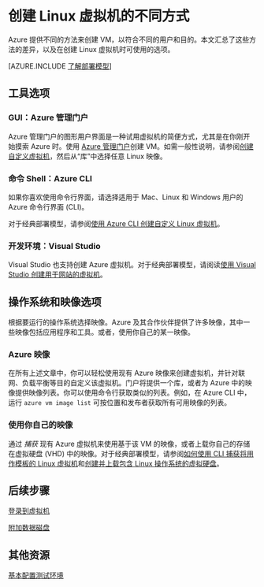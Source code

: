 <properties
	pageTitle="创建 Linux VM 的不同方式 | Azure"
	description="列出在 Azure 上创建 Linux 虚拟机的不同方式，并提供其他说明的链接"
	services="virtual-machines-linux"
	documentationCenter=""
	authors="iainfoulds"
	manager="timlt"
	editor=""
	tags="azure-service-management,azure-resource-manager"/>

<tags
	ms.service="virtual-machines-linux"
	ms.date="04/12/2016"
	wacn.date="06/07/2016"/>

# 创建 Linux 虚拟机的不同方式

Azure 提供不同的方法来创建 VM，以符合不同的用户和目的。本文汇总了这些方法的差异，以及在创建 Linux 虚拟机时可使用的选项。

[AZURE.INCLUDE [了解部署模型](../includes/learn-about-deployment-models-both-include.md)]

## 工具选项

### GUI：Azure 管理门户 

Azure 管理门户的图形用户界面是一种试用虚拟机的简便方式，尤其是在你刚开始摸索 Azure 时。使用 [Azure 管理门户](https://manage.windowsazure.cn)创建 VM。如需一般性说明，请参阅[创建自定义虚拟机][]，然后从“库”中选择任意 Linux 映像。

### 命令 Shell：Azure CLI

如果你喜欢使用命令行界面，请选择适用于 Mac、Linux 和 Windows 用户的 Azure 命令行界面 (CLI)。

对于经典部署模型，请参阅[使用 Azure CLI 创建自定义 Linux 虚拟机](/documentation/articles/virtual-machines-linux-classic-create-custom)。


### 开发环境：Visual Studio

Visual Studio 也支持创建 Azure 虚拟机。对于经典部署模型，请阅读[使用 Visual Studio 创建用于网站的虚拟机][]。

## 操作系统和映像选项

根据要运行的操作系统选择映像。Azure 及其合作伙伴提供了许多映像，其中一些映像包括应用程序和工具。或者，使用你自己的某一映像。


### Azure 映像

在所有上述文章中，你可以轻松使用现有 Azure 映像来创建虚拟机，并针对联网、负载平衡等目的自定义该虚拟机。门户将提供一个库，或者为 Azure 中的映像提供映像列表。你可以使用命令行获取类似的列表。例如，在 Azure CLI 中，运行 `azure vm image list` 可按位置和发布者获取所有可用映像的列表。


### 使用你自己的映像

通过 *捕获* 现有 Azure 虚拟机来使用基于该 VM 的映像，或者上载你自己的存储在虚拟硬盘 (VHD) 中的映像。对于经典部署模型，请参阅[如何使用 CLI 捕获将用作模板的 Linux 虚拟机][]和[创建并上载包含 Linux 操作系统的虚拟硬盘][]。

## 后续步骤

[登录到虚拟机][]

[附加数据磁盘][]

## 其他资源

[基本配置测试环境][]

<!-- LINKS -->
[overview]: /documentation/articles/resource-group-overview

[Create a Virtual Machine Running Windows]: /documentation/articles/virtual-machines-windows-hero-tutorial
[Create a Virtual Machine Running Linux]: /documentation/articles/virtual-machines-linux-quick-create-cli

[Equivalent Resource Manager and Service Management Commands for VM Operations with the Azure CLI for Mac, Linux, and Windows]: /documentation/articles/virtual-machines-windows-cli-manage
[Deploy and Manage Virtual Machines using Azure Resource Manager Templates and the Azure CLI]: /documentation/articles/virtual-machines-linux-cli-deploy-templates
[Deploy and Manage Virtual Machines using Azure Resource Manager Templates and PowerShell]: /documentation/articles/virtual-machines-windows-ps-manage

[How to Create a Custom Virtual Machine Running Linux in Azure]: /documentation/articles/virtual-machines-linux-classic-create-custom
[如何使用 CLI 捕获将用作模板的 Linux 虚拟机]: /documentation/articles/virtual-machines-linux-classic-capture-image

[创建并上载包含 Linux 操作系统的虚拟硬盘]: /documentation/articles/virtual-machines-linux-classic-create-upload-vhd

[使用 Visual Studio 创建用于网站的虚拟机]: /documentation/articles/virtual-machines-linux-classic-web-app-visual-studio
[Deploy Azure Resources Using the Compute, Network, and Storage .NET Libraries]: /documentation/articles/virtual-machines-windows-csharp

[登录到虚拟机]: /documentation/articles/virtual-machines-linux-classic-log-on

[附加数据磁盘]: /documentation/articles/virtual-machines-linux-classic-attach-disk

[基本配置测试环境]: /documentation/articles/virtual-machines-windows-classic-test-config-env
[Azure 混合云测试环境]: /documentation/articles/virtual-machines-windows-classic-hybrid-test-env

[Create a Virtual Machine Running Linux]: /documentation/articles/virtual-machines-linux-quick-create-cli
[创建自定义虚拟机]: /documentation/articles/virtual-machines-linux-classic-createportal

<!---HONumber=Mooncake_0314_2016-->
